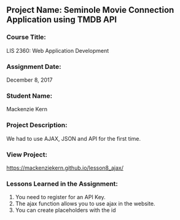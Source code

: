 ## Project Name:  Seminole Movie Connection Application using TMDB API

### Course Title:
LIS 2360:  Web Application Development

### Assignment Date:  
December 8, 2017

### Student Name:  
Mackenzie Kern

### Project Description:
We had to use AJAX, JSON and API for the first time.

### View Project:
https://mackenziekern.github.io/lesson8_ajax/

### Lessons Learned in the Assignment:
1. You need to register for an API Key. 
2. The ajax function allows you to use ajax in the website. 
3. You can create placeholders with the id 
